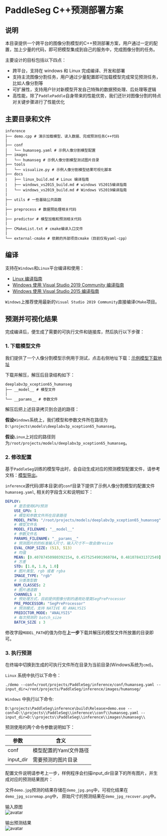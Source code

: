 # PaddleSeg C++预测部署方案

## 说明

本目录提供一个跨平台的图像分割模型的C++预测部署方案，用户通过一定的配置，加上少量的代码，即可把模型集成到自己的服务中，完成图像分割的任务。

主要设计的目标包括以下四点：
- 跨平台，支持在 windows 和 Linux 完成编译、开发和部署
- 支持主流图像分割任务，用户通过少量配置即可加载模型完成常见预测任务，比如人像分割等
- 可扩展性，支持用户针对新模型开发自己特殊的数据预处理、后处理等逻辑
- 高性能，除了`PaddlePaddle`自身带来的性能优势，我们还针对图像分割的特点对关键步骤进行了性能优化


## 主要目录和文件

```
inference
├── demo.cpp # 演示加载模型、读入数据、完成预测任务C++代码
|
├── conf
│   └── humanseg.yaml # 示例人像分割模型配置
├── images
│   └── humanseg # 示例人像分割模型测试图片目录
├── tools
│   └── visualize.py # 示例人像分割模型结果可视化脚本
├── docs
|   ├── linux_build.md # Linux 编译指南
|   ├── windows_vs2015_build.md # windows VS2015编译指南
│   └── windows_vs2019_build.md # Windows VS2019编译指南
|
├── utils # 一些基础公共函数
|
├── preprocess # 数据预处理相关代码
|
├── predictor # 模型加载和预测相关代码
|
├── CMakeList.txt # cmake编译入口文件
|
└── external-cmake # 依赖的外部项目cmake（目前仅有yaml-cpp）

```

## 编译
支持在`Windows`和`Linux`平台编译和使用：
- [Linux 编译指南](./docs/linux_build.md)
- [Windows 使用 Visual Studio 2019 Community 编译指南](./docs/windows_vs2019_build.md)
- [Windows 使用 Visual Studio 2015 编译指南](./docs/windows_vs2015_build.md)

`Windows`上推荐使用最新的`Visual Studio 2019 Community`直接编译`CMake`项目。

## 预测并可视化结果

完成编译后，便生成了需要的可执行文件和链接库，然后执行以下步骤：

### 1. 下载模型文件
我们提供了一个人像分割模型示例用于测试，点击右侧地址下载：[示例模型下载地址](https://paddleseg.bj.bcebos.com/inference_model/deeplabv3p_xception65_humanseg.tgz)

下载并解压，解压后目录结构如下：
```
deeplabv3p_xception65_humanseg
├── __model__ # 模型文件
|
└── __params__ # 参数文件
```
解压后把上述目录拷贝到合适的路径：

**假设**`Windows`系统上，我们模型和参数文件所在路径为`D:\projects\models\deeplabv3p_xception65_humanseg`。

**假设**`Linux`上对应的路径则为`/root/projects/models/deeplabv3p_xception65_humanseg`。


### 2. 修改配置

基于`PaddleSeg`训练的模型导出时，会自动生成对应的预测模型配置文件，请参考文档：[模型导出](../docs/model_export.md)。

`inference`源代码(即本目录)的`conf`目录下提供了示例人像分割模型的配置文件`humanseg.yaml`, 相关的字段含义和说明如下：

```yaml
DEPLOY:
    # 是否使用GPU预测
    USE_GPU: 1
    # 模型和参数文件所在目录路径
    MODEL_PATH: "/root/projects/models/deeplabv3p_xception65_humanseg"
    # 模型文件名
    MODEL_FILENAME: "__model__"
    # 参数文件名
    PARAMS_FILENAME: "__params__"
    # 预测图片的的标准输入尺寸，输入尺寸不一致会做resize
    EVAL_CROP_SIZE: (513, 513)
    # 均值
    MEAN: [0.40787450980392154, 0.4575254901960784, 0.481078431372549]
    # 方差
    STD: [1.0, 1.0, 1.0]
    # 图片类型, rgb 或者 rgba
    IMAGE_TYPE: "rgb"
    # 分类类型数
    NUM_CLASSES: 2
    # 图片通道数
    CHANNELS : 3
    # 预处理方式，目前提供图像分割的通用处理类SegPreProcessor
    PRE_PROCESSOR: "SegPreProcessor"
    # 预测模式，支持 NATIVE 和 ANALYSIS
    PREDICTOR_MODE: "ANALYSIS"
    # 每次预测的 batch_size
    BATCH_SIZE : 3
```
修改字段`MODEL_PATH`的值为你在**上一步**下载并解压的模型文件所放置的目录即可。

### 3. 执行预测

在终端中切换到生成的可执行文件所在目录为当前目录(Windows系统为`cmd`)。

`Linux` 系统中执行以下命令：
```shell
./demo --conf=/root/projects/PaddleSeg/inference/conf/humanseg.yaml --input_dir=/root/projects/PaddleSeg/inference/images/humanseg/
```
`Windows` 中执行以下命令:
```shell
D:\projects\PaddleSeg\inference\build\Release>demo.exe --conf=D:\\projects\\PaddleSeg\\inference\\conf\\humanseg.yaml --input_dir=D:\\projects\\PaddleSeg\\inference\\images\humanseg\\
```


预测使用的两个命令参数说明如下：

| 参数 | 含义 |
|-------|----------|
| conf | 模型配置的Yaml文件路径 |
| input_dir | 需要预测的图片目录 |


配置文件说明请参考上一步，样例程序会扫描input_dir目录下的所有图片，并生成对应的预测结果图片：

文件`demo.jpg`预测的结果存储在`demo_jpg.png`中，可视化结果在`demo_jpg_scoremap.png`中， 原始尺寸的预测结果在`demo_jpg_recover.png`中。

输入原图  
![avatar](images/humanseg/demo2.jpeg)

输出预测结果   
![avatar](images/humanseg/demo2_jpeg_recover.png)
